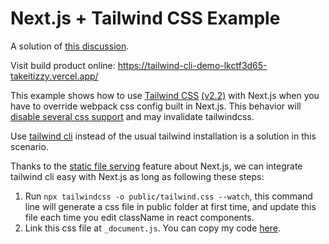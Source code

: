 # Next.js + Tailwind CSS Example

A solution of [this discussion](https://github.com/rsuite/rsuite/discussions/1971).

Visit build product online: https://tailwind-cli-demo-lkctf3d65-takeitizzy.vercel.app/

This example shows how to use [Tailwind CSS](https://tailwindcss.com/) [(v2.2)](https://blog.tailwindcss.com/tailwindcss-2-2) with Next.js when you have to override webpack css config built in Next.js. This behavior will [disable several css support](https://nextjs.org/docs/messages/built-in-css-disabled) and may invalidate tailwindcss.

Use [tailwind cli](https://tailwindcss.com/docs/installation#using-tailwind-cli) instead of the usual tailwind installation is a solution in this scenario.

Thanks to the [static file serving](https://nextjs.org/docs/basic-features/static-file-serving) feature about Next.js, we can integrate tailwind cli easy with Next.js as long as following these steps:

1. Run `npx tailwindcss -o public/tailwind.css --watch`, this command line will generate a css file in public folder at first time, and update this file each time you edit className in react components.
2. Link this css file at `_document.js`. You can copy my code [here](./pages/_document.js).
